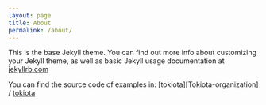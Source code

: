```yaml
---
layout: page
title: About
permalink: /about/
---
```


This is the base Jekyll theme. You can find out more info about customizing your Jekyll theme, as well as basic Jekyll usage documentation at [jekyllrb.com](https://jekyllrb.com/)

You can find the source code of examples in:
[tokiota][Tokiota-organization] /
[tokiota](https://github.com/tokiota)

